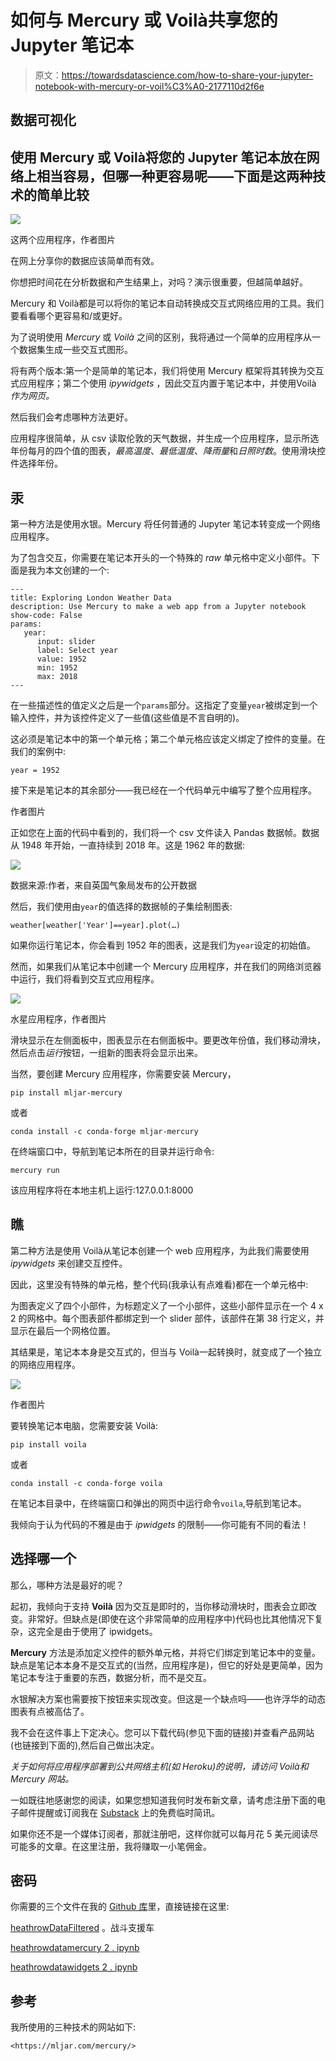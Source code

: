 # 如何与 Mercury 或 Voilà共享您的 Jupyter 笔记本

> 原文：<https://towardsdatascience.com/how-to-share-your-jupyter-notebook-with-mercury-or-voil%C3%A0-2177110d2f6e>

## 数据可视化

## 使用 Mercury 或 Voilà将您的 Jupyter 笔记本放在网络上相当容易，但哪一种更容易呢——下面是这两种技术的简单比较

![](img/f9918a7ca8a9a3c743315a56dadeee26.png)

这两个应用程序，作者图片

在网上分享你的数据应该简单而有效。

你想把时间花在分析数据和产生结果上，对吗？演示很重要，但越简单越好。

Mercury 和 Voilà都是可以将你的笔记本自动转换成交互式网络应用的工具。我们要看看哪个更容易和/或更好。

为了说明使用 *Mercury* 或 *Voilà* 之间的区别，我将通过一个简单的应用程序从一个数据集生成一些交互式图形。

将有两个版本:第一个是简单的笔记本，我们将使用 Mercury 框架将其转换为交互式应用程序；第二个使用 *ipywidgets* ，因此交互内置于笔记本中，并使用Voilà *作为网页。*

然后我们会考虑哪种方法更好。

应用程序很简单，从 csv 读取伦敦的天气数据，并生成一个应用程序，显示所选年份每月的四个值的图表，*最高温度*、*最低温度*、*降雨量*和*日照时数*。使用滑块控件选择年份。

## 汞

第一种方法是使用水银。Mercury 将任何普通的 Jupyter 笔记本转变成一个网络应用程序。

为了包含交互，你需要在笔记本开头的一个特殊的 *raw* 单元格中定义小部件。下面是我为本文创建的一个:

```
---
title: Exploring London Weather Data
description: Use Mercury to make a web app from a Jupyter notebook
show-code: False
params:
   year:
      input: slider
      label: Select year
      value: 1952
      min: 1952
      max: 2018
---
```

在一些描述性的值定义之后是一个`params`部分。这指定了变量`year`被绑定到一个输入控件，并为该控件定义了一些值(这些值是不言自明的)。

这必须是笔记本中的第一个单元格；第二个单元格应该定义绑定了控件的变量。在我们的案例中:

```
year = 1952
```

接下来是笔记本的其余部分——我已经在一个代码单元中编写了整个应用程序。

作者图片

正如您在上面的代码中看到的，我们将一个 csv 文件读入 Pandas 数据帧。数据从 1948 年开始，一直持续到 2018 年。这是 1962 年的数据:

![](img/6fb967c58fe719fba39177c4a99c419b.png)

数据来源:作者，来自英国气象局发布的公开数据

然后，我们使用由`year`的值选择的数据帧的子集绘制图表:

`weather[weather['Year']==year].plot(…)`

如果你运行笔记本，你会看到 1952 年的图表，这是我们为`year`设定的初始值。

然而，如果我们从笔记本中创建一个 Mercury 应用程序，并在我们的网络浏览器中运行，我们将看到交互式应用程序。

![](img/e51d1bfa9bee0cb3a9b49d2f3d1dd357.png)

水星应用程序，作者图片

滑块显示在左侧面板中，图表显示在右侧面板中。要更改年份值，我们移动滑块，然后点击*运行*按钮，一组新的图表将会显示出来。

当然，要创建 Mercury 应用程序，你需要安装 Mercury，

```
pip install mljar-mercury
```

或者

```
conda install -c conda-forge mljar-mercury
```

在终端窗口中，导航到笔记本所在的目录并运行命令:

```
mercury run
```

该应用程序将在本地主机上运行:127.0.0.1:8000

## 瞧

第二种方法是使用 Voilà从笔记本创建一个 web 应用程序，为此我们需要使用 *ipywidgets* 来创建交互控件。

因此，这里没有特殊的单元格，整个代码(我承认有点难看)都在一个单元格中:

为图表定义了四个小部件，为标题定义了一个小部件，这些小部件显示在一个 4 x 2 的网格中。每个图表部件都绑定到一个 slider 部件，该部件在第 38 行定义，并显示在最后一个网格位置。

其结果是，笔记本本身是交互式的，但当与 Voilà一起转换时，就变成了一个独立的网络应用程序。

![](img/5e4edf46609bcc8f324bd04342b28746.png)

作者图片

要转换笔记本电脑，您需要安装 Voilà:

```
pip install voila
```

或者

```
conda install -c conda-forge voila
```

在笔记本目录中，在终端窗口和弹出的网页中运行命令`voila`,导航到笔记本。

我倾向于认为代码的不雅是由于 *ipwidgets* 的限制——你可能有不同的看法！

## 选择哪一个

那么，哪种方法是最好的呢？

起初，我倾向于支持 **Voilà** 因为交互是即时的，当你移动滑块时，图表会立即改变。非常好。但缺点是(即使在这个非常简单的应用程序中)代码也比其他情况下复杂，这完全是由于使用了 ipwidgets。

**Mercury** 方法是添加定义控件的额外单元格，并将它们绑定到笔记本中的变量。缺点是笔记本本身不是交互式的(当然，应用程序是)，但它的好处是更简单，因为笔记本专注于重要的东西，数据分析，而不是交互。

水银解决方案也需要按下按钮来实现改变。但这是一个缺点吗——也许浮华的动态图表有点被高估了。

我不会在这件事上下定决心。您可以下载代码(参见下面的链接)并查看产品网站(也链接到下面的),然后自己做出决定。

*关于如何将应用程序部署到公共网络主机(如 Heroku)的说明，请访问 Voilà和 Mercury 网站。*

一如既往地感谢您的阅读，如果您想知道我何时发布新文章，请考虑注册下面的电子邮件提醒或订阅我在 [Substack](https://technofile.substack.com/) 上的免费临时简讯。

如果你还不是一个媒体订阅者，那就注册吧，这样你就可以每月花 5 美元阅读尽可能多的文章。在这里注册，我将赚取一小笔佣金。

## 密码

你需要的三个文件在我的 [Github 库](https://alanjones2.github.io/Alan-Jones-article-code/)里，直接链接在这里:

[heathrowDataFiltered](https://github.com/alanjones2/Alan-Jones-article-code/raw/master/mercury/heathrowDataFiltered.csv) 。战斗支援车

[heathrowdatamercury 2 . ipynb](https://github.com/alanjones2/Alan-Jones-article-code/raw/master/mercury/heathrowdataMercury2.ipynb)

[heathrowdatawidgets 2 . ipynb](https://github.com/alanjones2/Alan-Jones-article-code/raw/master/mercury/heathrowdatawidgets2.ipynb)

## 参考

我所使用的三种技术的网站如下:

    <https://mljar.com/mercury/> 